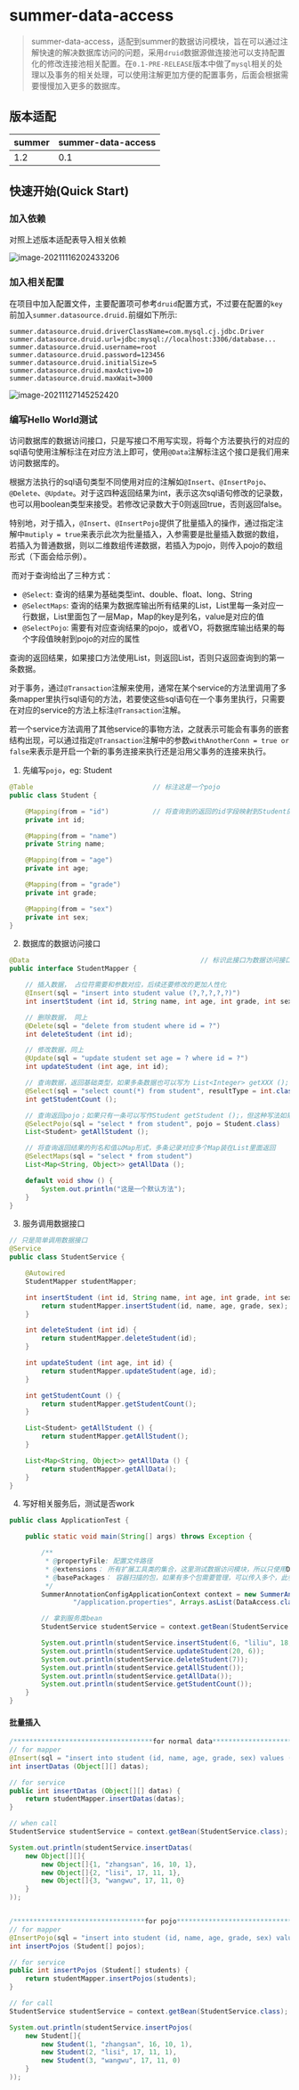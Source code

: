 # summer-data-access

> ​		summer-data-access，适配到summer的数据访问模块，旨在可以通过注解快速的解决数据库访问的问题，采用`druid`数据源做连接池可以支持配置化的修改连接池相关配置。在`0.1-PRE-RELEASE`版本中做了`mysql`相关的处理以及事务的相关处理，可以使用注解更加方便的配置事务，后面会根据需要慢慢加入更多的数据库。



## 版本适配

| summer | summer-data-access |
| ------ | ------------------ |
| 1.2    | 0.1                |

## 快速开始(Quick Start)



### 加入依赖

对照上述版本适配表导入相关依赖

![image-20211116202433206](img/image-20211116202433206.png)



### 加入相关配置

在项目中加入配置文件，主要配置项可参考`druid`配置方式，不过要在配置的`key`前加入`summer.datasource.druid.`前缀如下所示:

```properties
summer.datasource.druid.driverClassName=com.mysql.cj.jdbc.Driver
summer.datasource.druid.url=jdbc:mysql://localhost:3306/database...
summer.datasource.druid.username=root
summer.datasource.druid.password=123456
summer.datasource.druid.initialSize=5
summer.datasource.druid.maxActive=10
summer.datasource.druid.maxWait=3000
```

![image-20211127145252420](img/image-20211127145252420.png)

### 编写Hello World测试

​		访问数据库的数据访问接口，只是写接口不用写实现，将每个方法要执行的对应的sql语句使用注解标注在对应方法上即可，使用`@Data`注解标注这个接口是我们用来访问数据库的。

​		根据方法执行的sql语句类型不同使用对应的注解如`@Insert`、`@InsertPojo`、`@Delete`、`@Update`。对于这四种返回结果为int，表示这次sql语句修改的记录数，也可以用boolean类型来接受。若修改记录数大于0则返回true，否则返回false。

​		特别地，对于插入，`@Insert`、`@InsertPojo`提供了批量插入的操作，通过指定注解中`mutiply = true`来表示此次为批量插入，入参需要是批量插入数据的数组，若插入为普通数据，则以二维数组传递数据，若插入为pojo，则传入pojo的数组形式（下面会给示例）。

​		而对于查询给出了三种方式：

* `@Select`: 查询的结果为基础类型int、double、float、long、String
* `@SelectMaps`: 查询的结果为数据库输出所有结果的List，List里每一条对应一行数据，List里面包了一层Map，Map的key是列名，value是对应的值
* `@SelectPojo`: 需要有对应查询结果的pojo，或者VO，将数据库输出结果的每个字段值映射到pojo的对应的属性

查询的返回结果，如果接口方法使用List，则返回List，否则只返回查询到的第一条数据。

​		对于事务，通过`@Transaction`注解来使用，通常在某个service的方法里调用了多条mapper里执行sql语句的方法，若要使这些sql语句在一个事务里执行，只需要在对应的service的方法上标注`@Transaction`注解。

​		若一个service方法调用了其他service的事物方法，之就表示可能会有事务的嵌套结构出现，可以通过指定`@Transaction`注解中的参数`withAnotherConn = true or false`来表示是开启一个新的事务连接来执行还是沿用父事务的连接来执行。



1. 先编写`pojo`，eg: Student

```java
@Table								// 标注这是一个pojo
public class Student {

    @Mapping(from = "id")			// 将查询到的返回的id字段映射到Student的id属性
    private int id;

    @Mapping(from = "name")
    private String name;

    @Mapping(from = "age")
    private int age;

    @Mapping(from = "grade")
    private int grade;

    @Mapping(from = "sex")
    private int sex;
}
```

2. 数据库的数据访问接口

```java
@Data											// 标识此接口为数据访问接口，不需要写实现类
public interface StudentMapper {

    // 插入数据， 占位符需要和参数对应，后续还要修改的更加人性化
    @Insert(sql = "insert into student value (?,?,?,?,?)")
    int insertStudent (int id, String name, int age, int grade, int sex);

    // 删除数据， 同上
    @Delete(sql = "delete from student where id = ?")
    int deleteStudent (int id);

    // 修改数据，同上
    @Update(sql = "update student set age = ? where id = ?")
    int updateStudent (int age, int id);

    // 查询数据，返回基础类型，如果多条数据也可以写为 List<Integer> getXXX ();
    @Select(sql = "select count(*) from student", resultType = int.class)
    int getStudentCount ();

    // 查询返回pojo；如果只有一条可以写作Student getStudent ();，但这种写法如果结果有多条就返回第一条
    @SelectPojo(sql = "select * from student", pojo = Student.class)
    List<Student> getAllStudent ();

    // 将查询返回结果的列名和值以Map形式，多条记录对应多个Map装在List里面返回
    @SelectMaps(sql = "select * from student")
    List<Map<String, Object>> getAllData ();

    default void show () {
        System.out.println("这是一个默认方法");
    }
}
```

3. 服务调用数据接口

```java
// 只是简单调用数据接口
@Service
public class StudentService {

    @Autowired
    StudentMapper studentMapper;

    int insertStudent (int id, String name, int age, int grade, int sex) {
        return studentMapper.insertStudent(id, name, age, grade, sex);
    }

    int deleteStudent (int id) {
        return studentMapper.deleteStudent(id);
    }

    int updateStudent (int age, int id) {
        return studentMapper.updateStudent(age, id);
    }

    int getStudentCount () {
        return studentMapper.getStudentCount();
    }

    List<Student> getAllStudent () {
        return studentMapper.getAllStudent();
    }

    List<Map<String, Object>> getAllData () {
        return studentMapper.getAllData();
    }
}
```

4. 写好相关服务后，测试是否work

```java
public class ApplicationTest {

    public static void main(String[] args) throws Exception {

        /**
         * @propertyFile: 配置文件路径
         * @extensions： 所有扩展工具类的集合，这里测试数据访问模块，所以只使用DataAccess类的实例
         * @basePackages： 容器扫描的包，如果有多个包需要管理，可以传入多个，此参数为可变参数 String... basePackages
         */
        SummerAnnotationConfigApplicationContext context = new SummerAnnotationConfigApplicationContext(
                "/application.properties", Arrays.asList(DataAccess.class.newInstance()), "test");

        // 拿到服务类bean
        StudentService studentService = context.getBean(StudentService.class);

        System.out.println(studentService.insertStudent(6, "liliu", 18, 10, 1));
        System.out.println(studentService.updateStudent(20, 6));
        System.out.println(studentService.deleteStudent(7));
        System.out.println(studentService.getAllStudent());
        System.out.println(studentService.getAllData());
        System.out.println(studentService.getStudentCount());
    }
}
```

#### 批量插入

```java
/***********************************for normal data*************************************************/
// for mapper
@Insert(sql = "insert into student (id, name, age, grade, sex) values (?,?,?,?,?)", mutiply = true)
int insertDatas (Object[][] datas);

// for service
public int insertDatas (Object[][] datas) {
    return studentMapper.insertDatas(datas);
}

// when call
StudentService studentService = context.getBean(StudentService.class);	// 拿到服务类bean

System.out.println(studentService.insertDatas(
    new Object[][]{
        new Object[]{1, "zhangsan", 16, 10, 1},
        new Object[]{2, "lisi", 17, 11, 1},
        new Object[]{3, "wangwu", 17, 11, 0}
    }
));


/*********************************for pojo**************************************************************/
// for mapper
@InsertPojo(sql = "insert into student (id, name, age, grade, sex) values (?,?,?,?,?)", mutiply = true, pojo = Student.class)
int insertPojos (Student[] pojos);

// for service
public int insertPojos (Student[] students) {
    return studentMapper.insertPojos(students);
}

// for call
StudentService studentService = context.getBean(StudentService.class);

System.out.println(studentService.insertPojos(
    new Student[]{
        new Student(1, "zhangsan", 16, 10, 1),
        new Student(2, "lisi", 17, 11, 1),
        new Student(3, "wangwu", 17, 11, 0)
    }
));
```

